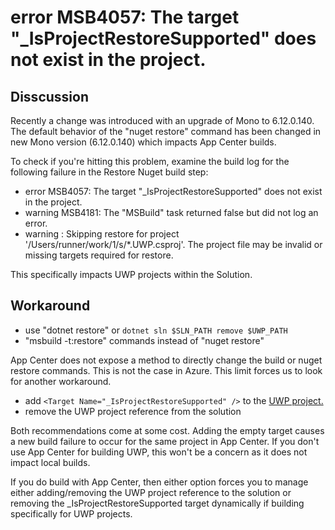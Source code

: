 # error MSB4057: The target "_IsProjectRestoreSupported" does not exist in the project.

## Disscussion

Recently a change was introduced with an upgrade of Mono to 6.12.0.140. The default behavior of the "nuget restore" command has been changed in new Mono version (6.12.0.140) which impacts App Center builds. 

To check if you're hitting this problem, examine the build log for the following failure in the Restore Nuget build step:

* error MSB4057: The target "_IsProjectRestoreSupported" does not exist in the project.
* warning MSB4181: The "MSBuild" task returned false but did not log an error. 
* warning : Skipping restore for project '/Users/runner/work/1/s/*.UWP.csproj'. The project file may be invalid or missing targets required for restore.

This specifically impacts UWP projects within the Solution.

## Workaround

* use "dotnet restore" or ` dotnet sln $SLN_PATH remove $UWP_PATH `
* "msbuild -t:restore" commands instead of "nuget restore"


App Center does not expose a method to directly change the build or nuget restore commands. This is not the case in Azure. This limit forces us to look for another workaround. 

* add ` <Target Name="_IsProjectRestoreSupported" /> ` to the [UWP project.](https://github.com/actions/virtual-environments/issues/4060#issuecomment-961788816)
* remove the UWP project reference from the solution

Both recommendations come at some cost. Adding the empty target causes a new build failure to occur for the same project in App Center. If you don't use App Center for building UWP, this won't be a concern as it does not impact local builds. 

If you do build with App Center, then either option forces you to manage either adding/removing the UWP project reference to the solution or removing the _IsProjectRestoreSupported target dynamically if building specifically for UWP projects.





